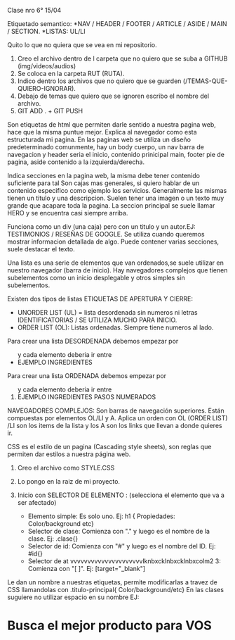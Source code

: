 Clase nro 6°  15/04
<!-- TEMAS DE LA CLASE -->
Etiquetado semantico:
*NAV / HEADER / FOOTER / ARTICLE / ASIDE / MAIN / SECTION.
*LISTAS: UL/LI

<!-- GITIGNORE FUNCIONALIDAD Y PASOS -->
Quito lo que no quiera que se vea en mi repositorio.

1. Creo el archivo dentro de l carpeta que no quiero que se suba a GITHUB (img/videos/audios)
2. Se coloca en la carpeta RUT (RUTA).
3. Indico dentro los archivos que no quiero que se guarden (/TEMAS-QUE-QUIERO-IGNORAR).
4. Debajo de temas que quiero que se ignoren escribo el nombre del archivo.
5. GIT ADD . + GIT PUSH

<!-- ETIQUETADO SEMANTICO -->
Son etiquetas de html que permiten darle sentido a nuestra pagina web, hace que la misma puntue mejor. Explica al navegador como esta estructurada mi pagina.
En las paginas web se utiliza un diseño predeterminado comunmente, hay un body cuerpo, un nav barra de navegacion y header seria el inicio, contenido prinicipal main, footer pie de pagina, aside contenido a la izquierda/derecha.

<!-- ETIQUETA SECTION: -->
Indica secciones en la pagina web, la misma debe tener contenido suficiente para tal
Son cajas mas generales, si quiero hablar de un contenido especifico como ejemplo los servicios.
Generalmente las mismas tienen un titulo  y una descripcion.
Suelen tener una imagen o un texto muy grande que acapare toda la pagina.
La seccion principal se suele llamar HERO y se encuentra casi siempre arriba.

<!-- ETIQUETA ARTICLE -->
Funciona como un div (una caja)  pero con un titulo y un autor.EJ: TESTIMONIOS / RESEÑAS DE GOOGLE.
Se utiliza cuando queremos mostrar informacion detallada de algo.
Puede contener varias secciones, suele destacar el texto.

<!-- LISTAS -->
Una lista es una serie de elementos que van ordenados,se suele utilizar en nuestro navegador (barra de inicio).
Hay navegadores complejos que tienen subelementos como un inicio desplegable y  otros simples sin subelementos.

Existen dos tipos de listas ETIQUETAS DE APERTURA Y CIERRE:
* UNORDER LIST (UL) = lista desordenada sin numeros ni letras IDENTIFICATORIAS / SE UTILIZA MUCHO PARA INICIO.
* ORDER LIST (OL): Listas ordenadas. Siempre tiene numeros al lado.

Para crear una lista DESORDENADA debemos empezar por <ul> y cada elemento deberia ir entre <li>EJEMPLO INGREDIENTES</li> </ul>

Para crear una lista ORDENADA debemos empezar por <ol> y cada elemento deberia ir entre  <li>EJEMPLO INGREDIENTES PASOS NUMERADOS</li> </ol>

NAVEGADORES COMPLEJOS: Son barras de navegación superiores.
Están compuestas por elementos  OL/LI y A.
Aplica un orden con OL (ORDER LIST) /LI son los items de la lista y los A son los links que llevan a donde quieres ir.

<!-- INICIO DE CSS -->

CSS es el estilo de un pagina (Cascading style sheets), son reglas que permiten dar estilos a nuestra página web. 
1. Creo el archivo como STYLE.CSS 
2. Lo pongo en la raiz de mi proyecto.
3. Inicio con SELECTOR DE ELEMENTO : (selecciona el elemento que va a ser afectado)

   - Elemento simple: Es solo uno. Ej: h1 { Propiedades: Color/background etc}
   - Selector de clase: Comienza con "." y luego es el nombre de la clase. Ej: .clase{}
   - Selector de id: Comienza con "#" y luego es el nombre del ID. Ej: #id{}
   - Selector de at vvvvvvvvvvvvvvvvvvvvvlknbxcklnbxcklnbxcolm2 3: Comienza con "[ ]". Ej: [target="_blank"]

<!-- CLASES -->
Le dan un nombre a nuestras etiquetas, permite modificarlas a travez de CSS llamandolas con .titulo-principal{ Color/background/etc}
En las clases suguiere no utilizar espacio en su nombre EJ: <h1 class="titulo-principal">Busca el mejor producto para VOS</h1>

     







